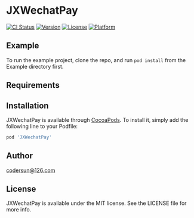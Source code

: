 # JXWechatPay

[![CI Status](https://img.shields.io/travis/452720799@qq.com/JXWechatPay.svg?style=flat)](https://travis-ci.org/452720799@qq.com/JXWechatPay)
[![Version](https://img.shields.io/cocoapods/v/JXWechatPay.svg?style=flat)](https://cocoapods.org/pods/JXWechatPay)
[![License](https://img.shields.io/cocoapods/l/JXWechatPay.svg?style=flat)](https://cocoapods.org/pods/JXWechatPay)
[![Platform](https://img.shields.io/cocoapods/p/JXWechatPay.svg?style=flat)](https://cocoapods.org/pods/JXWechatPay)

## Example

To run the example project, clone the repo, and run `pod install` from the Example directory first.

## Requirements

## Installation

JXWechatPay is available through [CocoaPods](https://cocoapods.org). To install
it, simply add the following line to your Podfile:

```ruby
pod 'JXWechatPay'
```

## Author

codersun@126.com

## License

JXWechatPay is available under the MIT license. See the LICENSE file for more info.
